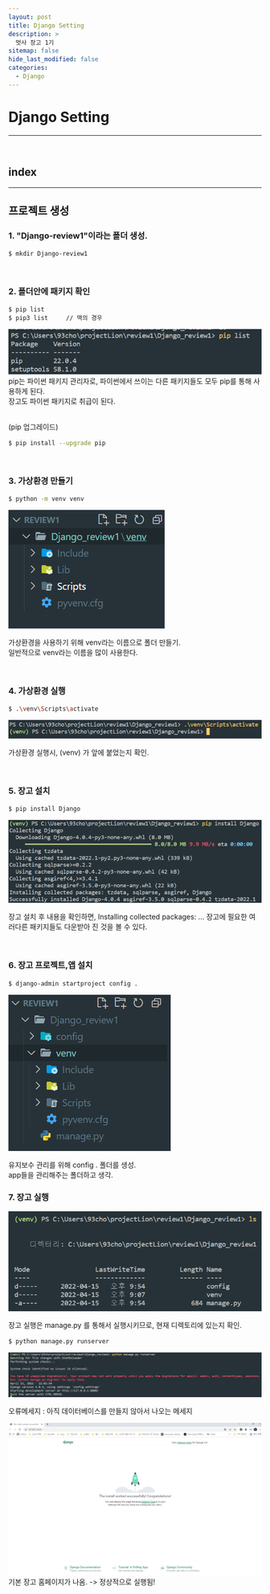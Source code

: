 ```yaml
---
layout: post
title: Django Setting
description: >
  멋사 장고 1기
sitemap: false
hide_last_modified: false
categories:
  - Django
---
```



# Django Setting
---
<br>

## index

---
## 프로젝트 생성

### 1. "Django-review1"이라는 폴더 생성.
```bash
$ mkdir Django-review1
```
<br>

### 2. 폴더안에 패키지 확인
```bash
$ pip list
$ pip3 list     // 맥의 경우
```
![piplist](/assets/img/Django/piplist.PNG)
pip는 파이썬 패키지 관리자로, 파이썬에서 쓰이는 다른 패키지들도 모두 pip를 통해 사용하게 된다. <br>
장고도 파이썬 패키지로 취급이 된다. 

<br>
(pip 업그레이드)
   
```bash
$ pip install --upgrade pip
```

<br>

### 3. 가상환경 만들기

```bash
$ python -m venv venv
```
![venv](/assets/img/Django/venv.PNG)

가상환경을 사용하기 위해 venv라는 이름으로 폴더 만들기. <br>
일반적으로 venv라는 이름을 많이 사용한다.

<br>

### 4. 가상환경 실행

```bash
$ .\venv\Scripts\activate
```
![venv_activate](/assets/img/Django/venv_activate.PNG)

가상환경 실행시, (venv) 가 앞에 붙었는지 확인.

<br>

### 5. 장고 설치
   
```bash
$ pip install Django
```
![install_Django](/assets/img/Django/install_Django.PNG)

장고 설치 후 내용을 확인하면,  Installing collected packages: ...
장고에 필요한 여러다른 패키지들도 다운받아 진 것을 볼 수 있다.

<br>


### 6. 장고 프로젝트,앱 설치

```bash
$ django-admin startproject config .
```
![config](/assets/img/Django/config.PNG)

유지보수 관리를 위해 config . 폴더를 생성. <br>
app들을 관리해주는 폴더하고 생각.

### 7. 장고 실행

![manage.py](/assets/img/Django/manage.py확인.PNG)

장고 실행은 manage.py 를 통해서 실행시키므로, 현재 디렉토리에 있는지 확인.


```bash
$ python manage.py runserver
```
![django_run](/assets/img/Django/django_run.PNG)

오류메세지 :  아직 데이터베이스를 만들지 않아서 나오는 메세지

![django_run2](/assets/img/Django/django_run2.PNG)
기본 장고 홈페이지가 나옴. -> 정상적으로 실행됨!
